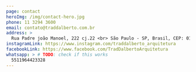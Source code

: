 ```yaml
---
page: contact
heroImg: /img/contact-hero.jpg
phone: 11 3294 3600
email: contato@traddalberto.com.br
address: >
  Rua Padre joão Manoel, 222 cj.22 <br> São Paulo - SP, Brasil, CEP: 01411-000
instagramLink: https://www.instagram.com/traddalberto_arquitetura
facebookLink: https://www.facebook.com/TradDalbertoArquitetura
whatsapp: > # TODO: check if this works
  5511964423328
---
```

